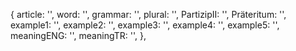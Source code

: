 {
article: '',
word: '',
grammar: '',
plural: '',
PartizipII: '',
Präteritum: '',
example1: '',
example2: '',
example3: '',
example4: '',
example5: '',
meaningENG: '',
meaningTR: '',
},
